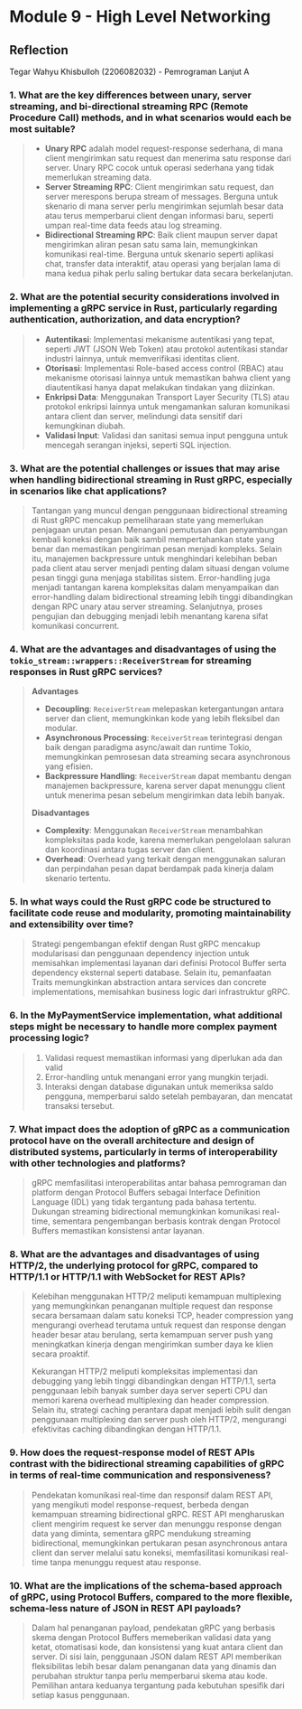 # Module 9 - High Level Networking
## Reflection
Tegar Wahyu Khisbulloh (2206082032) - Pemrograman Lanjut A
### 1.  What are the key differences between unary, server streaming, and bi-directional streaming RPC (Remote Procedure Call) methods, and in what scenarios would each be most suitable?
> -   **Unary RPC** adalah model request-response sederhana, di mana client mengirimkan satu request dan menerima satu response dari server. Unary RPC cocok untuk operasi sederhana yang tidak memerlukan streaming data.
> -   **Server Streaming RPC**: Client mengirimkan satu request, dan server merespons berupa stream of messages. Berguna untuk skenario di mana server perlu mengirimkan sejumlah besar data atau terus memperbarui client dengan informasi baru, seperti umpan real-time data feeds atau log streaming.
> -   **Bidirectional Streaming RPC**: Baik client maupun server dapat mengirimkan aliran pesan satu sama lain, memungkinkan komunikasi real-time. Berguna untuk skenario seperti aplikasi chat, transfer data interaktif, atau operasi yang berjalan lama di mana kedua pihak perlu saling bertukar data secara berkelanjutan.

### 2.  What are the potential security considerations involved in implementing a gRPC service in Rust, particularly regarding authentication, authorization, and data encryption?
> -   **Autentikasi**: Implementasi mekanisme autentikasi yang tepat, seperti JWT (JSON Web Token) atau protokol autentikasi standar industri lainnya, untuk memverifikasi identitas client.
> -   **Otorisasi**: Implementasi Role-based access control (RBAC) atau mekanisme otorisasi lainnya untuk memastikan bahwa client yang diautentikasi hanya dapat melakukan tindakan yang diizinkan.
> -   **Enkripsi Data**: Menggunakan Transport Layer Security (TLS) atau protokol enkripsi lainnya untuk mengamankan saluran komunikasi antara client dan server, melindungi data sensitif dari kemungkinan diubah.
> -   **Validasi Input**: Validasi dan sanitasi semua input pengguna untuk mencegah serangan injeksi, seperti SQL injection.

### 3.  What are the potential challenges or issues that may arise when handling bidirectional streaming in Rust gRPC, especially in scenarios like chat applications?
> Tantangan yang muncul dengan penggunaan bidirectional streaming di Rust gRPC mencakup pemeliharaan state yang memerlukan penjagaan urutan pesan. Menangani pemutusan dan penyambungan kembali koneksi dengan baik sambil mempertahankan state yang benar dan memastikan pengiriman pesan menjadi kompleks. 
>  Selain itu, manajemen backpressure untuk menghindari kelebihan beban pada client atau server menjadi penting dalam situasi dengan volume pesan tinggi guna menjaga stabilitas sistem. Error-handling juga menjadi tantangan karena kompleksitas dalam menyampaikan dan error-handling dalam bidirectional streaming lebih tinggi dibandingkan dengan RPC unary atau server streaming. Selanjutnya, proses pengujian dan debugging menjadi lebih menantang karena sifat komunikasi concurrent.

### 4.  What are the advantages and disadvantages of using the `tokio_stream::wrappers::ReceiverStream` for streaming responses in Rust gRPC services?
> **Advantages**
> 
> -   **Decoupling**: `ReceiverStream` melepaskan ketergantungan antara server dan client, memungkinkan kode yang lebih fleksibel dan modular.
> -   **Asynchronous Processing**: `ReceiverStream` terintegrasi dengan baik dengan paradigma async/await dan runtime Tokio, memungkinkan pemrosesan data streaming secara asynchronous yang efisien.
> -   **Backpressure Handling**: `ReceiverStream` dapat membantu dengan manajemen backpressure, karena server dapat menunggu client untuk menerima pesan sebelum mengirimkan data lebih banyak.
> 
> **Disadvantages**
> -   **Complexity**: Menggunakan `ReceiverStream` menambahkan kompleksitas pada kode, karena memerlukan pengelolaan saluran dan koordinasi antara tugas server dan client.
> -   **Overhead**: Overhead yang terkait dengan menggunakan saluran dan perpindahan pesan dapat berdampak pada kinerja dalam skenario tertentu.

### 5.  In what ways could the Rust gRPC code be structured to facilitate code reuse and modularity, promoting maintainability and extensibility over time?
> Strategi pengembangan efektif dengan Rust gRPC mencakup modularisasi dan penggunaan dependency injection untuk memisahkan implementasi layanan dari definisi Protocol Buffer serta dependency  eksternal seperti database. Selain itu, pemanfaatan Traits memungkinkan abstraction antara services dan concrete implementations, memisahkan business logic dari infrastruktur gRPC.

### 6.  In the **MyPaymentService** implementation, what additional steps might be necessary to handle more complex payment processing logic?
> 1.  Validasi request memastikan informasi yang diperlukan ada dan valid
> 2.  Error-handling untuk menangani error yang mungkin terjadi.
> 3.  Interaksi dengan database digunakan untuk memeriksa saldo pengguna, memperbarui saldo setelah pembayaran, dan mencatat transaksi tersebut.
>
### 7.  What impact does the adoption of gRPC as a communication protocol have on the overall architecture and design of distributed systems, particularly in terms of interoperability with other technologies and platforms?
> gRPC memfasilitasi interoperabilitas antar bahasa pemrograman dan platform dengan Protocol Buffers sebagai Interface Definition Language (IDL) yang tidak tergantung pada bahasa tertentu. Dukungan streaming bidirectional memungkinkan komunikasi real-time, sementara pengembangan berbasis kontrak dengan Protocol Buffers memastikan konsistensi antar layanan. 
> 
### 8.  What are the advantages and disadvantages of using HTTP/2, the underlying protocol for gRPC, compared to HTTP/1.1 or HTTP/1.1 with WebSocket for REST APIs?
> Kelebihan menggunakan HTTP/2 meliputi kemampuan multiplexing yang memungkinkan penanganan multiple request dan response secara bersamaan dalam satu koneksi TCP, header compression yang mengurangi overhead terutama untuk request dan response dengan header besar atau berulang, serta kemampuan server push yang meningkatkan kinerja dengan mengirimkan sumber daya ke klien secara proaktif. 
> 
> Kekurangan HTTP/2 meliputi kompleksitas implementasi dan debugging yang lebih tinggi dibandingkan dengan HTTP/1.1, serta penggunaan lebih banyak sumber daya server seperti CPU dan memori karena overhead multiplexing dan header compression. Selain itu, strategi caching perantara dapat menjadi lebih sulit dengan penggunaan multiplexing dan server push oleh HTTP/2, mengurangi efektivitas caching dibandingkan dengan HTTP/1.1.
> 
### 9.  How does the request-response model of REST APIs contrast with the bidirectional streaming capabilities of gRPC in terms of real-time communication and responsiveness?
> Pendekatan komunikasi real-time dan responsif dalam REST API, yang mengikuti model response-request, berbeda dengan kemampuan streaming bidirectional gRPC. REST API mengharuskan client mengirim request ke server dan menunggu response dengan data yang diminta, sementara gRPC mendukung streaming bidirectional, memungkinkan pertukaran pesan asynchronous antara client dan server melalui satu koneksi, memfasilitasi komunikasi real-time tanpa menunggu request atau response.
> 
### 10.  What are the implications of the schema-based approach of gRPC, using Protocol Buffers, compared to the more flexible, schema-less nature of JSON in REST API payloads?
> Dalam hal penanganan payload, pendekatan gRPC yang berbasis skema dengan Protocol Buffers memeberikan validasi data yang ketat, otomatisasi kode, dan konsistensi yang kuat antara client dan server. Di sisi lain, penggunaan JSON dalam REST API memberikan fleksibilitas lebih besar dalam penanganan data yang dinamis dan perubahan struktur tanpa perlu memperbarui skema atau kode. Pemilihan antara keduanya tergantung pada kebutuhan spesifik dari setiap kasus penggunaan.